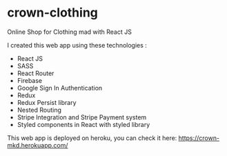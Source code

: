 # crown-clothing
Online Shop for Clothing mad with React JS

I created this web app using these technologies :

- React JS
- SASS
- React Router
- Firebase
- Google Sign In Authentication
- Redux
- Redux Persist library
- Nested Routing 
- Stripe Integration and Stripe Payment system
- Styled components in React with styled library

This web app is deployed on heroku, you can check it here: https://crown-mkd.herokuapp.com/
